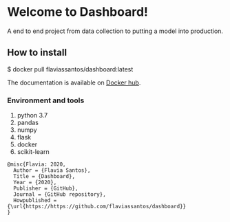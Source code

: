 # Welcome to Dashboard!

A end to end project from data collection to putting a model into production.

## How to install

$ docker pull flaviassantos/dashboard:latest

The documentation is available on [Docker hub](https://hub.docker.com/repository/docker/flaviassantos/dashboard).

### Environment and tools

1. python 3.7
2. pandas
3. numpy
4. flask
5. docker
6. scikit-learn


```
@misc{Flavia: 2020,
  Author = {Flavia Santos},
  Title = {Dashboard},
  Year = {2020},
  Publisher = {GitHub},
  Journal = {GitHub repository},
  Howpublished = {\url{https://https://github.com/flaviassantos/dashboard}}
}
```

